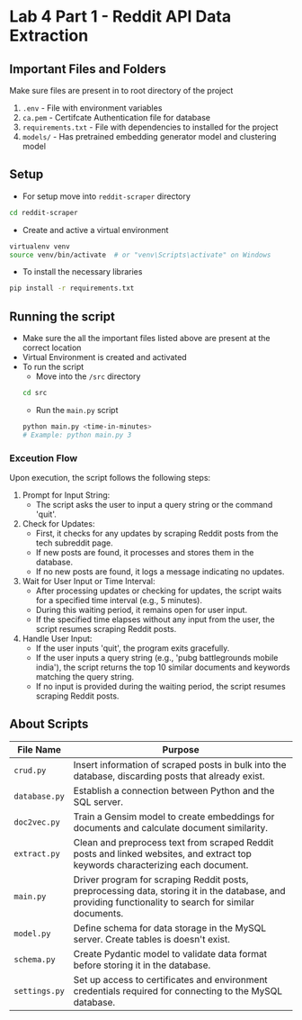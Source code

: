 # Lab 4 Part 1 - Reddit API Data Extraction

## Important Files and Folders
Make sure files are present in to root directory of the project
1. `.env` - File with environment variables
2. `ca.pem` - Certifcate Authentication file for database
3. `requirements.txt` - File with dependencies to installed for the project
4. `models/` - Has pretrained embedding generator model and clustering model

## Setup
- For setup move into `reddit-scraper` directory
```bash
cd reddit-scraper
```

- Create and active a virtual environment
```bash
virtualenv venv
source venv/bin/activate  # or "venv\Scripts\activate" on Windows
```
- To install the necessary libraries
```bash
pip install -r requirements.txt
```

## Running the script
- Make sure the all the important files listed above are present at the correct location
- Virtual Environment is created and activated
- To run the script
    - Move into the `/src` directory
    ```bash
    cd src
    ```
    - Run the `main.py` script
    ```bash
    python main.py <time-in-minutes>
    # Example: python main.py 3
    ```
### Exceution Flow
Upon execution, the script follows the following steps:

1. Prompt for Input String:
    - The script asks the user to input a query string or the command 'quit'.
2. Check for Updates:
    - First, it checks for any updates by scraping Reddit posts from the tech subreddit page.
    - If new posts are found, it processes and stores them in the database.
    - If no new posts are found, it logs a message indicating no updates.
3. Wait for User Input or Time Interval:
    - After processing updates or checking for updates, the script waits for a specified time interval (e.g., 5 minutes).
    - During this waiting period, it remains open for user input.
    - If the specified time elapses without any input from the user, the script resumes scraping Reddit posts.
4. Handle User Input:
    - If the user inputs 'quit', the program exits gracefully.
    - If the user inputs a query string (e.g., 'pubg battlegrounds mobile india'), the script returns the top 10 similar documents and keywords matching the query string.
    - If no input is provided during the waiting period, the script resumes scraping Reddit posts.


## About Scripts 
| File Name      | Purpose                                                                                                                                              |
|----------------|------------------------------------------------------------------------------------------------------------------------------------------------------|
| `crud.py`      | Insert information of scraped posts in bulk into the database, discarding posts that already exist.                                               |
| `database.py`  | Establish a connection between Python and the SQL server.                                                                                            |
| `doc2vec.py`   | Train a Gensim model to create embeddings for documents and calculate document similarity.                                                          |
| `extract.py`   | Clean and preprocess text from scraped Reddit posts and linked websites, and extract top keywords characterizing each document.                     |
| `main.py`      | Driver program for scraping Reddit posts, preprocessing data, storing it in the database, and providing functionality to search for similar documents. |
| `model.py`     | Define schema for data storage in the MySQL server. Create tables is doesn't exist.                                                                   |
| `schema.py`    | Create Pydantic model to validate data format before storing it in the database.                                                                     |
| `settings.py`  | Set up access to certificates and environment credentials required for connecting to the MySQL database.                                            |

<!-- ## Author:
- Name: Kayvan Shah
- Email: kpshah@usc.edu
- USC ID: 1106650685 -->
